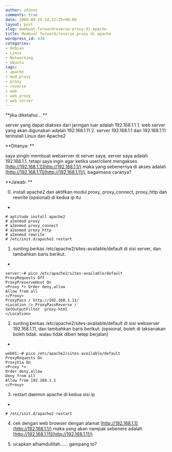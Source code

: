 ```yaml
---
author: udienz
comments: true
date: 2008-09-25 14:32:25+00:00
layout: post
slug: membuat-forwardreverse-proxy-di-apache
title: Membuat forward/reverse proxy di apache
wordpress_id: 434
categories:
- Debian
- Linux
- Networking
- Ubuntu
tags:
- apache
- mod_proxy
- proxy
- reverse
- web
- web proxy
- web server
---
```


**jika diketahui... **




server yang dapat diakses dari jaringan luar adalah 192.168.1.1 1. web server yang akan digunakan adalah 192.168.1.11 2. server 192.168.1.1 dan 192.168.1.11 terinstall Linux dan Apache2




**Ditanya: **




saya pingin membuat webserver di server saya, server saya adalah 192.168.1.1. tetapi saya ingin agar ketika user/client mengakses [http://192.168.1.1](http://192.168.1.1/) maka yang sebenernya di akses adalah [http://192.168.1.11](http://192.168.1.11/), bagaimana caranya?




**Jawab: **




0. install apache2 dan aktifkan modul proxy, proxy_connect, proxy_http dan rewrite (opsional) di kedua ip itu






	
  * 

    
    # aptitude install apache2
    # a2enmod proxy
    # a2enmod proxy_connect
    # a2enmod proxy_http
    # a2enmod rewrite
    # /etc/init.d/apache2 restart







1. sunting berkas /etc/apache2/sites-available/default di sisi server, dan tambahkan baris berikut.






	
  * 

    
    server:~# pico /etc/apache2/sites-available/default
    ProxyRequests Off
    ProxyPreserveHost On
    <Proxy *> Order deny,allow
    Allow from all
    </Proxy>
    ProxyPass / http://192.168.1.11/
    <Location /> ProxyPassReverse /
    SetOutputFilter  proxy-html
    </Location>







2. sunting berkas /etc/apache2/sites-available/default di sisi webserver 192.168.1.11, dan tambahkan baris berikut: (opsional, boleh di laksanakan boleh tidak. walau tidak diberi tetep berjalan)






	
  * 

    
    web01:~# pico /etc/apache2/sites-available/default
    ProxyRequests On
    ProxyVia On
    <Proxy *>
    Order deny,allow
    Deny from all
    Allow from 192.168.1.1
    </Proxy>







3. restart daemon apache di kedua sisi ip






	
  * 

    
    # /etc/init.d/apache2 restart







4. cek dengan web browser dengan alamat [http://192.168.1.1](http://192.168.1.1/) maka yang akan nampak sebenere adalah [http://192.168.1.11](http://192.168.1.11/)


5. ucapkan alhamdulillah...... gampang to?
